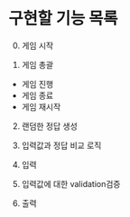# 구현할 기능 목록

0. 게임 시작

1. 게임 총괄

- 게임 진행
- 게임 종료
- 게임 재시작

2. 랜덤한 정답 생성
3. 입력값과 정답 비교 로직

4. 입력
5. 입력값에 대한 validation검증

6. 출력
